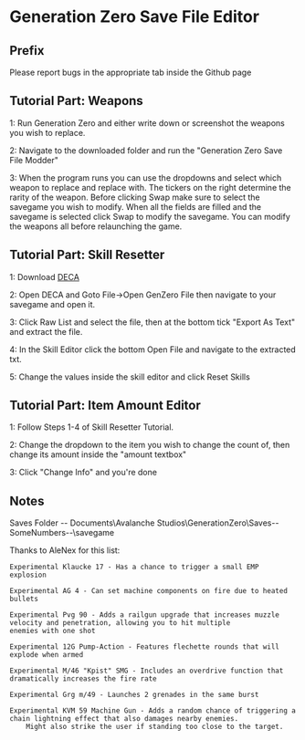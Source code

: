 # Generation Zero Save File Editor

## Prefix

Please report bugs in the appropriate tab inside the Github page

## Tutorial Part: Weapons

1: Run Generation Zero and either write down or screenshot the weapons you wish to replace.

2: Navigate to the downloaded folder and run the "Generation Zero Save File Modder"

3: When the program runs you can use the dropdowns and select which weapon to replace
and replace with. The tickers on the right determine the rarity of the weapon.
Before clicking Swap make sure to select the savegame you wish to modify.
When all the fields are filled and the savegame is selected click Swap to modify the savegame.
You can modify the weapons all before relaunching the game.

## Tutorial Part: Skill Resetter

1: Download [DECA](https://github.com/kk49/deca/releases/tag/v0.2.9)

2: Open DECA and Goto File->Open GenZero File then navigate to your savegame and open it.

3: Click Raw List and select the file, then at the bottom tick "Export As Text" and extract the file.

4: In the Skill Editor click the bottom Open File and navigate to the extracted txt.

5: Change the values inside the skill editor and click Reset Skills

## Tutorial Part: Item Amount Editor

1: Follow Steps 1-4 of Skill Resetter Tutorial.

2: Change the dropdown to the item you wish to change the count of, then change its amount inside the "amount textbox"

3: Click "Change Info" and you're done

## Notes

Saves Folder -- Documents\Avalanche Studios\GenerationZero\Saves\--SomeNumbers--\savegame

Thanks to AleNex for this list:

	Experimental Klaucke 17 - Has a chance to trigger a small EMP explosion
	
	Experimental AG 4 - Can set machine components on fire due to heated bullets
	
	Experimental Pvg 90 - Adds a railgun upgrade that increases muzzle velocity and penetration, allowing you to hit multiple 
	enemies with one shot

	Experimental 12G Pump-Action - Features flechette rounds that will explode when armed
	
	Experimental M/46 "Kpist" SMG - Includes an overdrive function that dramatically increases the fire rate
	
	Experimental Grg m/49 - Launches 2 grenades in the same burst
	
	Experimental KVM 59 Machine Gun - Adds a random chance of triggering a chain lightning effect that also damages nearby enemies. 
		Might also strike the user if standing too close to the target.
